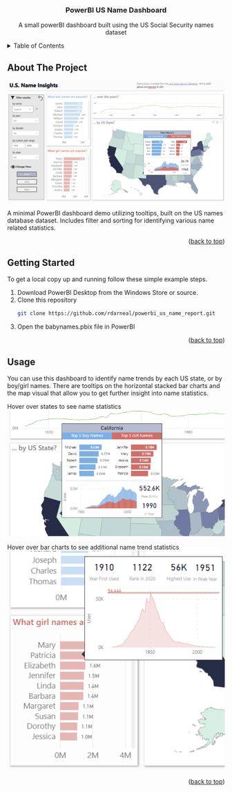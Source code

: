 <br />
<div align="center">

<h3 align="center">PowerBI US Name Dashboard</h3>

  <p align="center">
    A small powerBI dashboard built using the US Social Security names dataset
  </p>
</div>



<!-- TABLE OF CONTENTS -->
<details>
  <summary>Table of Contents</summary>
  <ol>
    <li>
      <a href="#about-the-project">About The Project</a>
    </li>
    <li>
      <a href="#getting-started">Getting Started</a>
    </li>
    <li><a href="#usage">Usage</a></li>
  </ol>
</details>



<!-- ABOUT THE PROJECT -->
## About The Project

![product](images/dashboard-image.png)

A minimal PowerBI dashboard demo utilizing tooltips, built on the US names database dataset. Includes filter and sorting for identifying various name related statistics.

<p align="right">(<a href="#readme-top">back to top</a>)</p>


<!-- GETTING STARTED -->
## Getting Started

To get a local copy up and running follow these simple example steps.

1. Download PowerBI Desktop from the Windows Store or source.
2. Clone this repository
   ```sh
   git clone https://github.com/rdarneal/powerbi_us_name_report.git
   ```
3. Open the babynames.pbix file in PowerBI

<p align="right">(<a href="#readme-top">back to top</a>)</p>



<!-- USAGE EXAMPLES -->
## Usage

You can use this dashboard to identify name trends by each US state, or by boy/girl names. There are tooltips on the horizontal stacked bar charts and the map visual that allow you to get further insight into name statistics.

Hover over states to see name statistics
![barchart](images/state-tooltip.png)

Hover over bar charts to see additional name trend statistics
![name trends](images/name-freq-tooltip.png)



<p align="right">(<a href="#readme-top">back to top</a>)</p>
